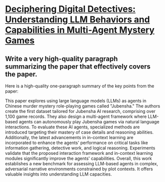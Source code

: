 # [Deciphering Digital Detectives: Understanding LLM Behaviors and   Capabilities in Multi-Agent Mystery Games](https://arxiv.org/abs/2312.00746)

## Write a very high-quality paragraph summarizing the paper that effectively covers the paper.

 Here is a high-quality one-paragraph summary of the key points from the paper:

This paper explores using large language models (LLMs) as agents in Chinese murder mystery role-playing games called "Jubensha." The authors create the first dataset tailored for Jubensha AI research, comprising over 1,100 game records. They also design a multi-agent framework where LLM-based agents can autonomously play Jubensha games via natural language interactions. To evaluate these AI agents, specialized methods are introduced targeting their mastery of case details and reasoning abilities. Additionally, the latest advancements in in-context learning are incorporated to enhance the agents' performance on critical tasks like information gathering, detective work, and logical reasoning. Experiments validate that the proposed interaction framework and in-context learning modules significantly improve the agents' capabilities. Overall, this work establishes a new benchmark for assessing LLM-based agents in complex, adversarial narrative environments constrained by plot contexts. It offers valuable insights into understanding LLM capacities.
